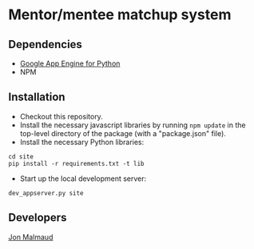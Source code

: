# Mentor/mentee matchup system

## Dependencies

* [Google App Engine for Python](https://cloud.google.com/appengine/downloads)
* NPM

## Installation

* Checkout this repository.
* Install the necessary javascript libraries by running `npm update` in the top-level directory of the package (with a "package.json" file).
* Install the necessary Python libraries:

```
cd site
pip install -r requirements.txt -t lib
```

* Start up the local development server:

```
dev_appserver.py site
```


## Developers
[Jon Malmaud](http://malmaud.com)
